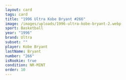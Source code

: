 ```yaml
---
layout: card
tags: card
title: "1996 Ultra Kobe Bryant #266"
image: /images/uploads/1996-ultra-kobe-bryant-2.webp
sport: Basketball
year: "1996"
brand: Ultra
subset: ""
player: Kobe Bryant
lastName: Bryant
number: "266"
isRookie: true
condition: NR-MINT
order: 10
---
```

